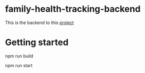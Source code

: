 # family-health-tracking-backend
This is the backend to this [project](https://github.com/BobanL/family-health-tracking)


# Getting started
npm run build

npm run start

